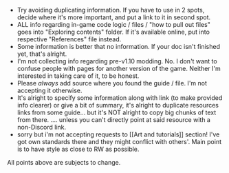 - Try avoiding duplicating information. If you have to use in 2 spots, decide where it's more important, and put a link to it in second spot.
- ALL info regarding in-game code logic / files / "how to pull out files" goes into "Exploring contents" folder. If it's available online, put into respective "References" file instead.
- Some information is better that no information. If your doc isn't finished yet, that's alright.
- I'm not collecting info regarding pre-v1.10 modding. No. I don't want to confuse people with pages for another version of the game. Neither I'm interested in taking care of it, to be honest.
- Please *always* add source where you found the guide / file. I'm not accepting it otherwise.
- It's alright to specify some information along with link (to make provided info clearer) or give a bit of summary, it's alright to duplicate resources links from some guide... but it's NOT alright to copy big chunks of text from there.
	.... unless you can't directly point at said resource with a non-Discord link.
- sorry but i'm not accepting requests to [[Art and tutorials]] section! I've got own standards there and they might conflict with others'. Main point is to have style as close to RW as possible.

All points above are subjects to change.